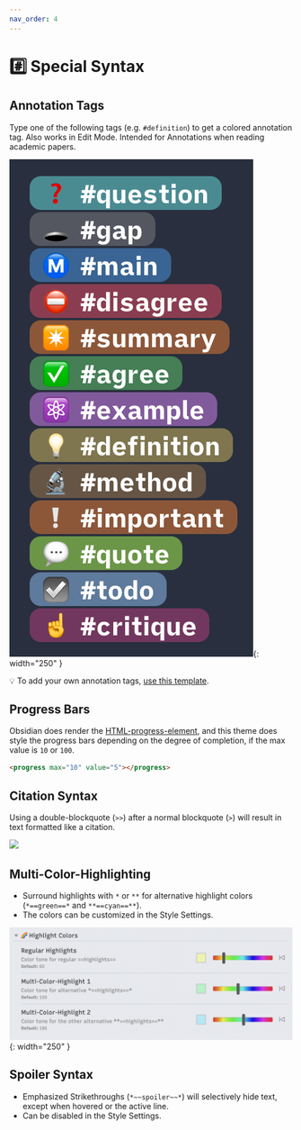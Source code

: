 ```yaml
---
nav_order: 4
---
```


# #️⃣ Special Syntax

## Annotation Tags
Type one of the following tags (e.g. `#definition`) to get a colored annotation tag. Also works in Edit Mode. Intended for Annotations when reading academic papers.

![list-of-all-annotation-tags](images/all-annotation-tags.png){: width="250" }

💡 To add your own annotation tags, [use this template](https://github.com/chrisgrieser/shimmering-focus/blob/main/CSS%20Snippets/annotation-tag-template.css).

## Progress Bars
Obsidian does render the [HTML-progress-element](https://developer.mozilla.org/en-US/docs/Web/HTML/Element/progress), and this theme does style the progress bars depending on the degree of completion, if the max value is `10` or `100`.

```html
<progress max="10" value="5"></progress>
```

## Citation Syntax
Using a double-blockquote (`>>`) after a normal blockquote (`>`) will result in text formatted like a citation.

![](https://user-images.githubusercontent.com/73286100/148688725-f0c3e0a6-0712-4ead-b787-cf56dafc8e40.gif)

## Multi-Color-Highlighting
- Surround highlights with `*` or `**` for alternative highlight colors (`*==green==*` and `**==cyan==**`).
- The colors can be customized in the Style Settings.

![list-of-all-annotation-tags](images/multi-color-highlights.png){: width="250" }

## Spoiler Syntax
- Emphasized Strikethroughs (`*~~spoiler~~*`) will selectively hide text, except when hovered or the active line.
- Can be disabled in the Style Settings.

